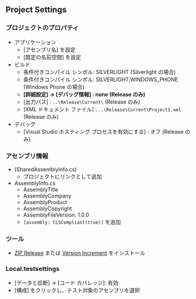 ## Project Settings

### プロジェクトのプロパティ
- アプリケーション
  - [アセンブリ名] を設定
  - [既定の名前空間] を設定
- ビルド
  - 条件付きコンパイル シンボル: SILVERLIGHT (Silverlight の場合)
  - 条件付きコンパイル シンボル: SILVERLIGHT;WINDOWS_PHONE (Windows Phone の場合)
  - **[詳細設定] → [デバッグ情報] : none (Release のみ)**
  - [出力パス] : `..\Release\Current\` (Release のみ)
  - [XML ドキュメント ファイル] : `..\Release\Current\Project1.xml` (Release のみ)
- デバッグ
  - [Visual Studio ホスティング プロセスを有効にする] : オフ (Release のみ)

### アセンブリ情報
- (SharedAssemblyInfo.cs)
  - プロジェクトにリンクとして追加
- AssemblyInfo.cs
  - AssemblyTitle
  - AssemblyCompany
  - AssemblyProduct
  - AssemblyCopyright
  - AssemblyFileVersion: 1.0.0
  - `[assembly: CLSCompliant(true)]` を追加

### ツール
- [ZIP Release](https://www.nuget.org/packages/KTools.ZipRelease/) または [Version Increment](https://www.nuget.org/packages/KTools.VersionIncrement/) をインストール

### Local.testsettings
- [データと診断] → [コード カバレッジ]: 有効
- [構成] をクリックし、テスト対象のアセンブリを選択
